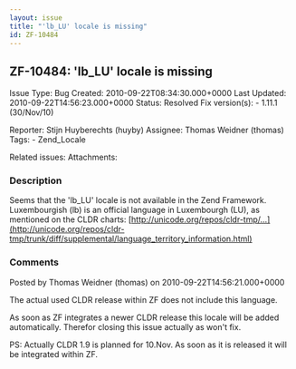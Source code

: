 ```yaml
---
layout: issue
title: "'lb_LU' locale is missing"
id: ZF-10484
---
```


ZF-10484: 'lb\_LU' locale is missing
------------------------------------

 Issue Type: Bug Created: 2010-09-22T08:34:30.000+0000 Last Updated: 2010-09-22T14:56:23.000+0000 Status: Resolved Fix version(s): - 1.11.1 (30/Nov/10)
 
 Reporter:  Stijn Huyberechts (huyby)  Assignee:  Thomas Weidner (thomas)  Tags: - Zend\_Locale
 
 Related issues: 
 Attachments: 
### Description

Seems that the 'lb\_LU' locale is not available in the Zend Framework. Luxembourgish (lb) is an official language in Luxembourgh (LU), as mentioned on the CLDR charts: [http://unicode.org/repos/cldr-tmp/…](http://unicode.org/repos/cldr-tmp/trunk/diff/supplemental/language_territory_information.html)

 

 

### Comments

Posted by Thomas Weidner (thomas) on 2010-09-22T14:56:21.000+0000

The actual used CLDR release within ZF does not include this language.

As soon as ZF integrates a newer CLDR release this locale will be added automatically. Therefor closing this issue actually as won't fix.

PS: Actually CLDR 1.9 is planned for 10.Nov. As soon as it is released it will be integrated within ZF.

 

 